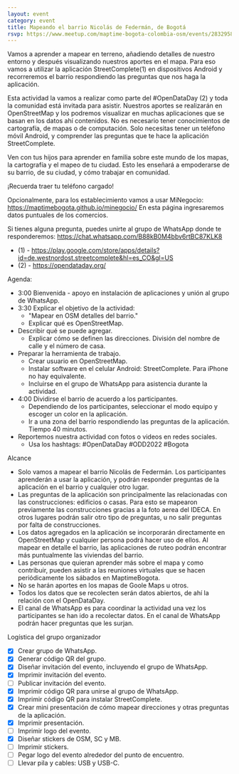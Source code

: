 ```yaml
---
layout: event
category: event
title: Mapeando el barrio Nicolás de Federmán, de Bogotá
rsvp: https://www.meetup.com/maptime-bogota-colombia-osm/events/283295807
---
```


Vamos a aprender a mapear en terreno, añadiendo detalles de nuestro entorno y después visualizando nuestros aportes en el mapa.
Para eso vamos a utilizar la aplicación StreetComplete(1) en dispositivos Android y recorreremos el barrio respondiendo las preguntas que nos haga la aplicación.

Esta actividad la vamos a realizar como parte del #OpenDataDay (2) y toda la comunidad está invitada para asistir.
Nuestros aportes se realizarán en OpenStreetMap y los podremos visualizar en muchas aplicaciones que se basan en los datos ahí contenidos.
No es necesario tener conocimientos de cartografía, de mapas o de computación.
Solo necesitas tener un teléfono móvil Android, y comprender las preguntas que te hace la aplicación StreetComplete.

Ven con tus hijos para aprender en familia sobre este mundo de los mapas, la cartografía y el mapeo de tu ciudad.
Esto les enseñará a empoderarse de su barrio, de su ciudad, y cómo trabajar en comunidad.

¡Recuerda traer tu teléfono cargado!

Opcionalmente, para los establecimiento vamos a usar MiNegocio: https://maptimebogota.github.io/minegocio/
En esta página ingresaremos datos puntuales de los comercios.

Si tienes alguna pregunta, puedes unirte al grupo de WhatsApp donde te responderemos: https://chat.whatsapp.com/B88kB0M4bbv6rtBC87KLK8

* (1) - https://play.google.com/store/apps/details?id=de.westnordost.streetcomplete&hl=es_CO&gl=US
* (2) - https://opendataday.org/

Agenda:

* 3:00 Bienvenida - apoyo en instalación de aplicaciones y unión al grupo de WhatsApp.
* 3:30 Explicar el objetivo de la actividad:
  * "Mapear en OSM detalles del barrio."
  * Explicar qué es OpenStreetMap.
* Describir qué se puede agregar.
  * Explicar cómo se definen las direcciones. División del nombre de calle y el número de casa.
* Preparar la herramienta de trabajo.
  * Crear usuario en OpenStreetMap.
  * Instalar software en el celular Android: StreetComplete. Para iPhone no hay equivalente.
  * Incluirse en el grupo de WhatsApp para asistencia durante la actividad.
* 4:00 Dividirse el barrio de acuerdo a los participantes.
  * Dependiendo de los participantes, seleccionar el modo equipo y escoger un color en la aplicación.
  * Ir a una zona del barrio respondiendo las preguntas de la aplicación. Tiempo 40 minutos.
* Reportemos nuestra actividad con fotos o videos en redes sociales.
  * Usa los hashtags: #OpenDataDay #ODD2022 #Bogota

Alcance

* Solo vamos a mapear el barrio Nicolás de Federmán. Los participantes aprenderán a usar la aplicación, y podrán responder preguntas de la aplicación en el barrio y cualquier otro lugar.
* Las preguntas de la aplicación son principalmente las relacionadas con las construcciones: edificios o casas. Para esto se mapearon previamente las construcciones gracias a la foto aerea del IDECA. En otros lugares podrán salir otro tipo de preguntas, u no salir preguntas por falta de construcciones.
* Los datos agregados en la aplicación se incorporarán directamente en OpenStreetMap y cualquier persona podrá hacer uso de ellos. Al mapear en detalle el barrio, las aplicaciones de ruteo podrán encontrar más puntualmente las viviendas del barrio.
* Las personas que quieran aprender más sobre el mapa y como contribuir, pueden asistir a las reuniones virtuales que se hacen periódicamente los sábados en MaptimeBogota.
* No se harán aportes en los mapas de Goole Maps u otros.
* Todos los datos que se recolecten serán datos abiertos, de ahí la relación con el OpenDataDay.
* El canal de WhatsApp es para coordinar la actividad una vez los participantes se han ido a recolectar datos. En el canal de WhatsApp podrán hacer preguntas que les surjan.

Logística del grupo organizador

* [X] Crear grupo de WhatsApp.
* [X] Generar código QR del grupo.
* [X] Diseñar invitación del evento, incluyendo el grupo de WhatsApp.
* [X] Imprimir invitación del evento.
* [ ] Publicar invitación del evento.
* [X] Imprimir código QR para unirse al grupo de WhatsApp.
* [X] Imprimir código QR para instalar StreetComplete.
* [X] Crear mini presentación de cómo mapear direcciones y otras preguntas de la aplicación.
* [X] Imprimir presentación.
* [ ] Imprimir logo del evento.
* [X] Diseñar stickers de OSM, SC y MB.
* [ ] Imprimir stickers.
* [ ] Pegar logo del evento alrededor del punto de encuentro.
* [ ] Llevar pila y cables: USB y USB-C.
